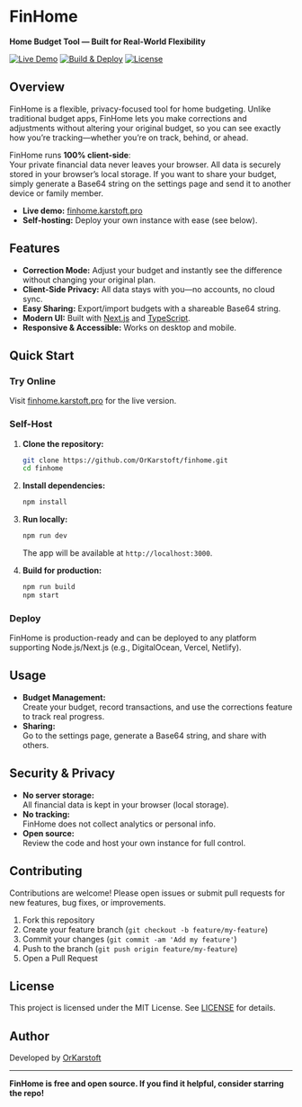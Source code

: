 # FinHome

**Home Budget Tool — Built for Real-World Flexibility**

[![Live Demo](https://img.shields.io/badge/demo-finhome.karstoft.pro-blue?logo=next.js)](https://finhome.karstoft.pro)
[![Build & Deploy](https://img.shields.io/badge/build%2Fdeploy-DigitalOcean-blue)](https://digitalocean.com)
[![License](https://img.shields.io/github/license/OrKarstoft/finhome)](LICENSE)

## Overview

FinHome is a flexible, privacy-focused tool for home budgeting. Unlike traditional budget apps, FinHome lets you make corrections and adjustments without altering your original budget, so you can see exactly how you’re tracking—whether you’re on track, behind, or ahead.

FinHome runs **100% client-side**:  
Your private financial data never leaves your browser. All data is securely stored in your browser’s local storage. If you want to share your budget, simply generate a Base64 string on the settings page and send it to another device or family member.

- **Live demo:** [finhome.karstoft.pro](https://finhome.karstoft.pro)
- **Self-hosting:** Deploy your own instance with ease (see below).

## Features

- **Correction Mode:** Adjust your budget and instantly see the difference without changing your original plan.
- **Client-Side Privacy:** All data stays with you—no accounts, no cloud sync.
- **Easy Sharing:** Export/import budgets with a shareable Base64 string.
- **Modern UI:** Built with [Next.js](https://nextjs.org/) and [TypeScript](https://www.typescriptlang.org/).
- **Responsive & Accessible:** Works on desktop and mobile.

## Quick Start

### Try Online

Visit [finhome.karstoft.pro](https://finhome.karstoft.pro) for the live version.

### Self-Host

1. **Clone the repository:**
    ```bash
    git clone https://github.com/OrKarstoft/finhome.git
    cd finhome
    ```

2. **Install dependencies:**
    ```bash
    npm install
    ```

3. **Run locally:**
    ```bash
    npm run dev
    ```
    The app will be available at `http://localhost:3000`.

4. **Build for production:**
    ```bash
    npm run build
    npm start
    ```

### Deploy

FinHome is production-ready and can be deployed to any platform supporting Node.js/Next.js (e.g., DigitalOcean, Vercel, Netlify).

## Usage

- **Budget Management:**  
  Create your budget, record transactions, and use the corrections feature to track real progress.
- **Sharing:**  
  Go to the settings page, generate a Base64 string, and share with others.

## Security & Privacy

- **No server storage:**  
  All financial data is kept in your browser (local storage).
- **No tracking:**  
  FinHome does not collect analytics or personal info.
- **Open source:**  
  Review the code and host your own instance for full control.

## Contributing

Contributions are welcome! Please open issues or submit pull requests for new features, bug fixes, or improvements.

1. Fork this repository
2. Create your feature branch (`git checkout -b feature/my-feature`)
3. Commit your changes (`git commit -am 'Add my feature'`)
4. Push to the branch (`git push origin feature/my-feature`)
5. Open a Pull Request

## License

This project is licensed under the MIT License. See [LICENSE](LICENSE) for details.

## Author

Developed by [OrKarstoft](https://github.com/OrKarstoft)

---

**FinHome is free and open source. If you find it helpful, consider starring the repo!**

